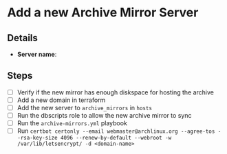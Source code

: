 <!--
This template should be used for adding a new Arch Linux Archive Mirror.
-->

# Add a new Archive Mirror Server

## Details

- **Server name**: <!-- Put server hostname here -->

## Steps

- [ ] Verify if the new mirror has enough diskspace for hosting the archive
- [ ] Add a new domain in terraform
- [ ] Add the new server to `archive_mirrors` in `hosts`
- [ ] Run the dbscripts role to allow the new archive mirror to sync
- [ ] Run the `archive-mirrors.yml` playbook
- [ ] Run `certbot certonly --email webmaster@archlinux.org --agree-tos --rsa-key-size 4096 --renew-by-default --webroot -w /var/lib/letsencrypt/ -d <domain-name>`
